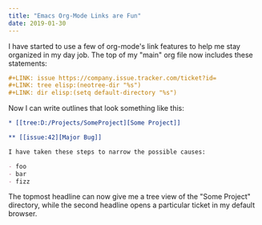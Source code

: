 ```yaml
---
title: "Emacs Org-Mode Links are Fun"
date: 2019-01-30
---
```


I have started to use a few of org-mode's link features to help me stay
organized in my day job. The top of my "main" org file now includes these
statements:

``` org
#+LINK: issue https://company.issue.tracker.com/ticket?id=
#+LINK: tree elisp:(neotree-dir "%s")
#+LINK: dir elisp:(setq default-directory "%s")
```

Now I can write outlines that look something like this:

``` org
* [[tree:D:/Projects/SomeProject][Some Project]]

** [[issue:42][Major Bug]]

I have taken these steps to narrow the possible causes:

- foo
- bar
- fizz
```

The topmost headline can now give me a tree view of the "Some Project"
directory, while the second headline opens a particular ticket in my default
browser.
